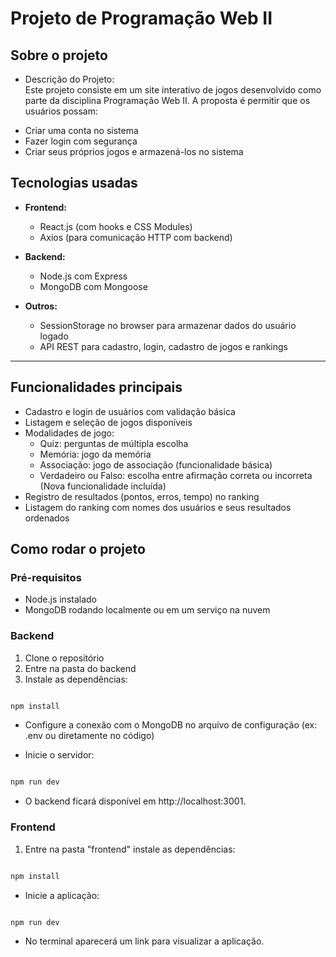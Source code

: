 # Projeto de Programação Web II

## Sobre o projeto

* Descrição do Projeto:  
Este projeto consiste em um site interativo de jogos desenvolvido como parte da disciplina Programação Web II. A proposta é permitir que os usuários possam:

- Criar uma conta no sistema  
- Fazer login com segurança  
- Criar seus próprios jogos e armazená-los no sistema  

## Tecnologias usadas

- **Frontend:**
  - React.js (com hooks e CSS Modules)
  - Axios (para comunicação HTTP com backend)

- **Backend:**
  - Node.js com Express
  - MongoDB com Mongoose 

- **Outros:**
  - SessionStorage no browser para armazenar dados do usuário logado
  - API REST para cadastro, login, cadastro de jogos e rankings

---

## Funcionalidades principais

- Cadastro e login de usuários com validação básica  
- Listagem e seleção de jogos disponíveis  
- Modalidades de jogo:
  - Quiz: perguntas de múltipla escolha  
  - Memória: jogo da memória  
  - Associação: jogo de associação (funcionalidade básica)  
  - Verdadeiro ou Falso: escolha entre afirmação correta ou incorreta (Nova funcionalidade incluída) 
- Registro de resultados (pontos, erros, tempo) no ranking  
- Listagem do ranking com nomes dos usuários e seus resultados ordenados  


## Como rodar o projeto

### Pré-requisitos

- Node.js instalado
- MongoDB rodando localmente ou em um serviço na nuvem

### Backend

1. Clone o repositório
2. Entre na pasta do backend
3. Instale as dependências:

```bash

npm install

```

* Configure a conexão com o MongoDB no arquivo de configuração (ex: .env ou diretamente no código)

* Inicie o servidor:

```bash

npm run dev

```

* O backend ficará disponível em http://localhost:3001.

### Frontend

1. Entre na pasta "frontend"  instale as dependências:

```bash

npm install

```

* Inicie a aplicação:

```bash

npm run dev

```

* No terminal aparecerá um link para visualizar a aplicação.


